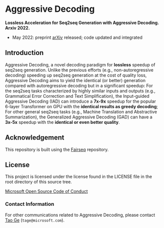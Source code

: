 # Aggressive Decoding

**Lossless Acceleration for Seq2seq Generation with Aggressive Decoding. Arxiv 2022.**

- May 2022: preprint [arXiv](https://arxiv.org) released; code updated and integrated

## Introduction

Aggressive Decoding, a novel decoding paradigm for **lossless** speedup of seq2seq generation. Unlike the previous efforts (e.g., non-autoregressive decoding) speeding up seq2seq generation at the cost of quality loss, Aggressive Decoding aims to yield the identical (or better) generation compared with autoregressive decoding but in a significant speedup: For the seq2seq tasks characterized by highly similar inputs and outputs (e.g., Grammatical Error Correction and Text Simplification), the Input-guided Aggressive Decoding (IAD) can introduce a **7x-9x** speedup for the popular 6-layer Transformer on GPU with the **identical results as greedy decoding**; For other general seq2seq tasks (e.g., Machine Translation and Abstractive Summarization), the Generalized Aggressive Decoding (GAD) can have a **3x-5x** speedup with the **identical or even better quality**.

## Acknowledgement

This repository is built using the [Fairseq](https://github.com/pytorch/fairseq) repository.

## License

This project is licensed under the license found in the LICENSE file in the root directory of this source tree.

[Microsoft Open Source Code of Conduct](https://opensource.microsoft.com/codeofconduct)

### Contact Information

For other communications related to Aggressive Decoding, please contact [Tao Ge](https://www.microsoft.com/en-us/research/people/tage/) (`tage@microsoft.com`).
